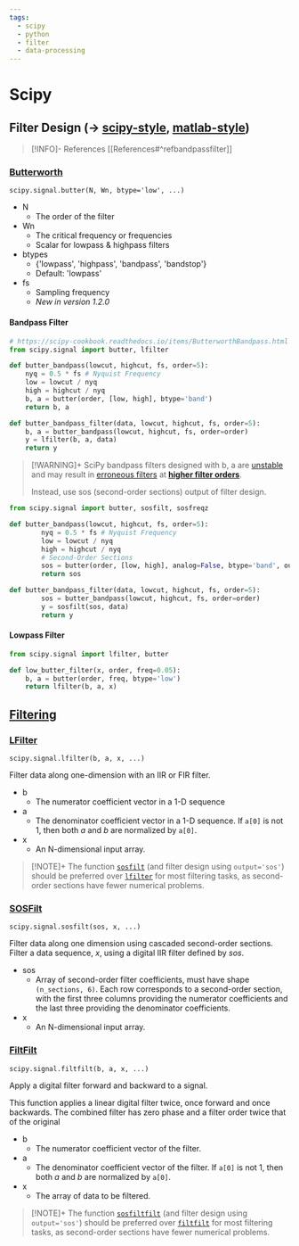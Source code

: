```yaml
---
tags:
  - scipy
  - python
  - filter
  - data-processing
---
```


# Scipy
## Filter Design (-> [scipy-style](https://docs.scipy.org/doc/scipy/reference/signal.html#filter-design), [matlab-style](https://docs.scipy.org/doc/scipy/reference/signal.html#matlab-style-iir-filter-design))
> [!INFO]- References
> [[References#^refbandpassfilter]]

### [Butterworth](https://docs.scipy.org/doc/scipy/reference/generated/scipy.signal.butter.html)
`scipy.signal.butter(N, Wn, btype='low', ...)`
* N
	* The order of the filter
* Wn
	* The critical frequency or frequencies
	* Scalar for lowpass & highpass filters
* btypes
	* {'lowpass', 'highpass', 'bandpass', 'bandstop'}
	* Default: 'lowpass'
* fs
	* Sampling frequency
	* *New in version 1.2.0*

#### Bandpass Filter
```python
# https://scipy-cookbook.readthedocs.io/items/ButterworthBandpass.html
from scipy.signal import butter, lfilter

def butter_bandpass(lowcut, highcut, fs, order=5):
    nyq = 0.5 * fs # Nyquist Frequency
    low = lowcut / nyq
    high = highcut / nyq
    b, a = butter(order, [low, high], btype='band')
    return b, a

def butter_bandpass_filter(data, lowcut, highcut, fs, order=5):
    b, a = butter_bandpass(lowcut, highcut, fs, order=order)
    y = lfilter(b, a, data)
    return y
```

> [!WARNING]+
> SciPy bandpass filters designed with b, a are [unstable](https://stackoverflow.com/questions/21862777/bandpass-butterworth-filter-frequencies-in-scipy) and may result in [erroneous filters](https://stackoverflow.com/questions/41371915/20hz-20000hz-butterworth-filtering-exploding) at **[higher filter orders](https://dsp.stackexchange.com/questions/17235/filtfilt-giving-unexpected-results)**.
> 
> Instead, use sos (second-order sections) output of filter design.

```python
from scipy.signal import butter, sosfilt, sosfreqz

def butter_bandpass(lowcut, highcut, fs, order=5):
        nyq = 0.5 * fs # Nyquist Frequency
        low = lowcut / nyq
        high = highcut / nyq
        # Second-Order Sections
        sos = butter(order, [low, high], analog=False, btype='band', output='sos')
        return sos

def butter_bandpass_filter(data, lowcut, highcut, fs, order=5):
        sos = butter_bandpass(lowcut, highcut, fs, order=order)
        y = sosfilt(sos, data)
        return y
```

#### Lowpass Filter
```python
from scipy.signal import lfilter, butter

def low_butter_filter(x, order, freq=0.05):
	b, a = butter(order, freq, btype='low')
	return lfilter(b, a, x)
```

## [Filtering](https://docs.scipy.org/doc/scipy/reference/signal.html#filtering)
### [LFilter](https://docs.scipy.org/doc/scipy/reference/generated/scipy.signal.lfilter.html)
`scipy.signal.lfilter(b, a, x, ...)`

Filter data along one-dimension with an IIR or FIR filter.
* b
	* The numerator coefficient vector in a 1-D sequence
* a
	* The denominator coefficient vector in a 1-D sequence. If `a[0]` is not 1, then both _a_ and _b_ are normalized by `a[0]`.
* x
	* An N-dimensional input array.

> [!NOTE]+
> The function [`sosfilt`](https://docs.scipy.org/doc/scipy/reference/generated/scipy.signal.sosfilt.html#scipy.signal.sosfilt "scipy.signal.sosfilt") (and filter design using `output='sos'`) should be preferred over [`lfilter`](https://docs.scipy.org/doc/scipy/reference/generated/scipy.signal.lfilter.html#scipy.signal.lfilter "scipy.signal.lfilter") for most filtering tasks, as second-order sections have fewer numerical problems.

### [SOSFilt](https://docs.scipy.org/doc/scipy/reference/generated/scipy.signal.sosfilt.html#scipy.signal.sosfilt)
`scipy.signal.sosfilt(sos, x, ...)`

Filter data along one dimension using cascaded second-order sections.
Filter a data sequence, _x_, using a digital IIR filter defined by _sos_.
* sos
	* Array of second-order filter coefficients, must have shape `(n_sections, 6)`. Each row corresponds to a second-order section, with the first three columns providing the numerator coefficients and the last three providing the denominator coefficients.
* x
	* An N-dimensional input array.

### [FiltFilt](https://docs.scipy.org/doc/scipy/reference/generated/scipy.signal.filtfilt.html)
`scipy.signal.filtfilt(b, a, x, ...)`

Apply a digital filter forward and backward to a signal.

This function applies a linear digital filter twice, once forward and once backwards. The combined filter has zero phase and a filter order twice that of the original
* b
	* The numerator coefficient vector of the filter.
* a
	* The denominator coefficient vector of the filter. If `a[0]` is not 1, then both _a_ and _b_ are normalized by `a[0]`.
* x
	* The array of data to be filtered.

> [!NOTE]+
> The function [`sosfiltfilt`](https://docs.scipy.org/doc/scipy/reference/generated/scipy.signal.sosfiltfilt.html#scipy.signal.sosfiltfilt "scipy.signal.sosfiltfilt") (and filter design using `output='sos'`) should be preferred over [`filtfilt`](https://docs.scipy.org/doc/scipy/reference/generated/scipy.signal.filtfilt.html#scipy.signal.filtfilt "scipy.signal.filtfilt") for most filtering tasks, as second-order sections have fewer numerical problems.
